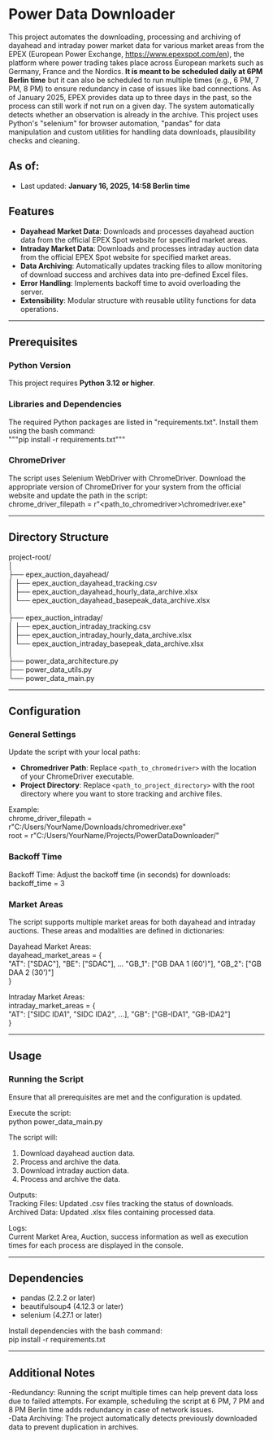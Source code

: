 # Power Data Downloader

This project automates the downloading, processing and archiving of dayahead and intraday power market data for various market areas from the EPEX (European Power Exchange, https://www.epexspot.com/en), the platform where power trading takes place across European markets such as Germany, France and the Nordics. **It is meant to be scheduled daily at 6PM Berlin time** but it can also be scheduled to run multiple times (e.g., 6 PM, 7 PM, 8 PM) to ensure redundancy in case of issues like bad connections. As of January 2025, EPEX provides data up to three days in the past, so the process can still work if not run on a given day. The system automatically detects whether an observation is already in the archive. This project uses Python's "selenium" for browser automation, "pandas" for data manipulation and custom utilities for handling data downloads, plausibility checks and cleaning.

## As of:
- Last updated: **January 16, 2025, 14:58 Berlin time**

## Features

- **Dayahead Market Data**: Downloads and processes dayahead auction data from the official EPEX Spot website for specified market areas.
- **Intraday Market Data**: Downloads and processes intraday auction data from the official EPEX Spot website for specified market areas.
- **Data Archiving**: Automatically updates tracking files to allow monitoring of download success and archives data into pre-defined Excel files.
- **Error Handling**: Implements backoff time to avoid overloading the server.
- **Extensibility**: Modular structure with reusable utility functions for data operations.

---

## Prerequisites

### Python Version
This project requires **Python 3.12 or higher**.

### Libraries and Dependencies
The required Python packages are listed in "requirements.txt". Install them using the bash command:  
"""pip install -r requirements.txt"""

### ChromeDriver
The script uses Selenium WebDriver with ChromeDriver. Download the appropriate version of ChromeDriver for your system from the official website and update the path in the script:  
chrome_driver_filepath = r"<path_to_chromedriver>\chromedriver.exe"

---

## Directory Structure
project-root/  
│  
├── epex_auction_dayahead/  
│   ├── epex_auction_dayahead_tracking.csv  
│   ├── epex_auction_dayahead_hourly_data_archive.xlsx  
│   └── epex_auction_dayahead_basepeak_data_archive.xlsx  
│  
├── epex_auction_intraday/  
│   ├── epex_auction_intraday_tracking.csv  
│   ├── epex_auction_intraday_hourly_data_archive.xlsx  
│   └── epex_auction_intraday_basepeak_data_archive.xlsx  
│  
├── power_data_architecture.py  
├── power_data_utils.py  
└── power_data_main.py  

---

## Configuration
### General Settings
Update the script with your local paths:

- **Chromedriver Path**: Replace `<path_to_chromedriver>` with the location of your ChromeDriver executable.
- **Project Directory**: Replace `<path_to_project_directory>` with the root directory where you want to store tracking and archive files.

Example:  
chrome_driver_filepath = r"C:/Users/YourName/Downloads/chromedriver.exe"  
root = r"C:/Users/YourName/Projects/PowerDataDownloader/"

### Backoff Time
Backoff Time: Adjust the backoff time (in seconds) for downloads:  
backoff_time = 3

### Market Areas
The script supports multiple market areas for both dayahead and intraday auctions. These areas and modalities are defined in dictionaries:

Dayahead Market Areas:  
dayahead_market_areas = {  
    "AT": ["SDAC"], "BE": ["SDAC"], ... "GB_1": ["GB DAA 1 (60')"], "GB_2": ["GB DAA 2 (30')"]  
    }

Intraday Market Areas:  
intraday_market_areas = {  
    "AT": ["SIDC IDA1", "SIDC IDA2", ...], "GB": ["GB-IDA1", "GB-IDA2"]  
    }

---

## Usage
### Running the Script
Ensure that all prerequisites are met and the configuration is updated.

Execute the script:  
python power_data_main.py  
  
The script will:  
1. Download dayahead auction data.  
2. Process and archive the data.  
3. Download intraday auction data.  
4. Process and archive the data.  

Outputs:  
Tracking Files: Updated .csv files tracking the status of downloads.  
Archived Data: Updated .xlsx files containing processed data.  

Logs:  
Current Market Area, Auction, success information as well as execution times for each process are displayed in the console.

---

## Dependencies
- pandas (2.2.2 or later)  
- beautifulsoup4 (4.12.3 or later)  
- selenium (4.27.1 or later)  

Install dependencies with the bash command:  
pip install -r requirements.txt

---

## Additional Notes
-Redundancy: Running the script multiple times can help prevent data loss due to failed attempts. For example, scheduling the script at 6 PM, 7 PM and 8 PM Berlin time adds redundancy in case of network issues.  
-Data Archiving: The project automatically detects previously downloaded data to prevent duplication in archives.  